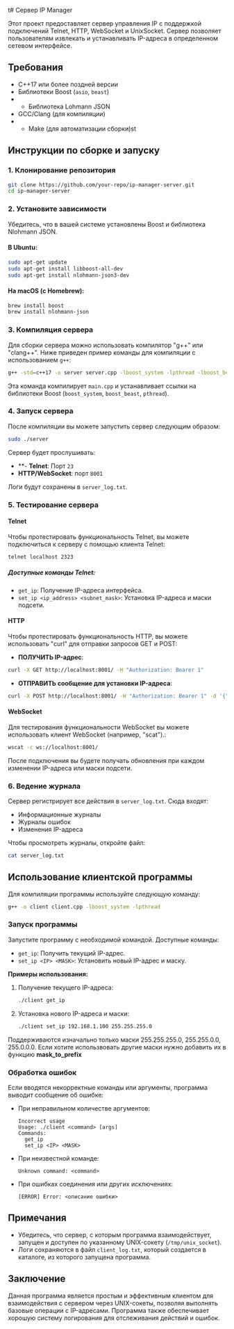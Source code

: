 t# Сервер IP Manager

Этот проект предоставляет сервер управления IP с поддержкой подключений Telnet, HTTP, WebSocket и UnixSocket. Сервер позволяет пользователям извлекать и устанавливать IP-адреса в определенном сетевом интерфейсе.

## Требования

- C++17 или более поздней версии
- Библиотеки Boost (`asio`, `beast`)
- - Библиотека Lohmann JSON
- GCC/Clang (для компиляции)
- - Make (для автоматизации сборки)st

## Инструкции по сборке и запуску

### 1. Клонирование репозитория

```bash
git clone https://github.com/your-repo/ip-manager-server.git
cd ip-manager-server
```

### 2. Установите зависимости

Убедитесь, что в вашей системе установлены Boost и библиотека Nlohmann JSON.

#### В Ubuntu:

```bash
sudo apt-get update
sudo apt-get install libboost-all-dev
sudo apt-get install nlohmann-json3-dev
```

#### На macOS (с Homebrew):

```bash
brew install boost
brew install nlohmann-json
```
### 3. Компиляция сервера

Для сборки сервера можно использовать компилятор "g++" или "clang++". Ниже приведен пример команды для компиляции с использованием `g++`:

```bash
g++ -std=c++17 -o server server.cpp -lboost_system -lpthread -lboost_beast
```

Эта команда компилирует `main.cpp` и устанавливает ссылки на библиотеки Boost (`boost_system`, `boost_beast`, `pthread`).

### 4. Запуск сервера

После компиляции вы можете запустить сервер следующим образом:

```bash
sudo ./server
```

Сервер будет прослушивать:

- **- **Telnet**: Порт `23`
- **HTTP/WebSocket**: порт `8001`

Логи будут сохранены в `server_log.txt`.

### 5. Тестирование сервера

#### Telnet

Чтобы протестировать функциональность Telnet, вы можете подключиться к серверу с помощью клиента Telnet:

```bash
telnet localhost 2323
```
##### Доступные команды Telnet:
- `get_ip`: Получение IP-адреса интерфейса.
- `set_ip <ip_address> <subnet_mask>`: Установка IP-адреса и маски подсети.

#### HTTP

Чтобы протестировать функциональность HTTP, вы можете использовать "curl" для отправки запросов GET и POST:

- **ПОЛУЧИТЬ IP-адрес**:

```bash
curl -X GET http://localhost:8001/ -H "Authorization: Bearer 1"
```

- **ОТПРАВИТЬ сообщение для установки IP-адреса**:

```bash
curl -X POST http://localhost:8001/ -H "Authorization: Bearer 1" -d '{"ip": "192.168.1.10", "mask": "24"}'
```

#### WebSocket

Для тестирования функциональности WebSocket вы можете использовать клиент WebSocket (например, "scat").:

```bash
wscat -c ws://localhost:8001/
```

После подключения вы будете получать обновления при каждом изменении IP-адреса или маски подсети.

### 6. Ведение журнала

Сервер регистрирует все действия в `server_log.txt`. Сюда входят:

- Информационные журналы
- Журналы ошибок
- Изменения IP-адреса

Чтобы просмотреть журналы, откройте файл:
```bash
cat server_log.txt
```

## Использование клиентской программы

Для компиляции программы используйте следующую команду:

```bash
g++ -o client client.cpp -lboost_system -lpthread
```

### Запуск программы

Запустите программу с необходимой командой. Доступные команды:

- `get_ip`: Получить текущий IP-адрес.
- `set_ip <IP> <MASK>`: Установить новый IP-адрес и маску.

**Примеры использования:**

1. Получение текущего IP-адреса:
    ```bash
    ./client get_ip
    ```

2. Установка нового IP-адреса и маски:
    ```bash
    ./client set_ip 192.168.1.100 255.255.255.0
    ```

 Поддерживаются изначально только маски 255.255.255.0, 255.255.0.0, 255.0.0.0. Если хотите использвовать другие маски нужно добавить их в функцию **mask_to_prefix**

### Обработка ошибок

Если вводятся некорректные команды или аргументы, программа выводит сообщение об ошибке:

- При неправильном количестве аргументов:
    ```
    Incorrect usage
    Usage: ./client <command> [args]
    Commands:
      get_ip
      set_ip <IP> <MASK>
    ```

- При неизвестной команде:
    ```
    Unknown command: <command>
    ```

- При ошибках соединения или других исключениях:
    ```
    [ERROR] Error: <описание ошибки>
    ```

## Примечания

- Убедитесь, что сервер, с которым программа взаимодействует, запущен и доступен по указанному UNIX-сокету (`/tmp/unix_socket`).
- Логи сохраняются в файл `client_log.txt`, который создается в каталоге, из которого запущена программа.

## Заключение

Данная программа является простым и эффективным клиентом для взаимодействия с сервером через UNIX-сокеты, позволяя выполнять базовые операции с IP-адресами. Программа также обеспечивает хорошую систему логирования для отслеживания действий и ошибок.